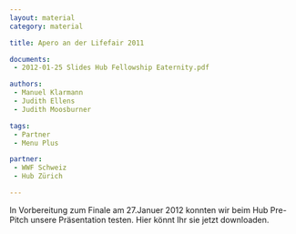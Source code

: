 ```yaml
---
layout: material
category: material

title: Apero an der Lifefair 2011

documents: 
 - 2012-01-25 Slides Hub Fellowship Eaternity.pdf

authors: 
 - Manuel Klarmann
 - Judith Ellens
 - Judith Moosburner

tags:
 - Partner
 - Menu Plus

partner:
 - WWF Schweiz
 - Hub Zürich

---
```



In Vorbereitung zum Finale am 27.Januer 2012 konnten wir beim Hub Pre-Pitch unsere Präsentation testen. Hier könnt Ihr sie jetzt downloaden.

